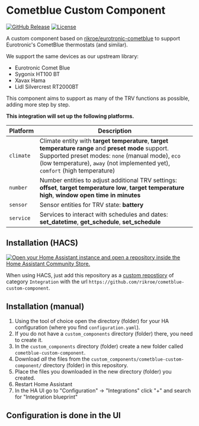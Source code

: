 # Cometblue Custom Component

[![GitHub Release][releases-shield]][releases]
[![License][license-shield]](LICENSE)

A custom component based on [rikroe/eurotronic-cometblue](https://github.com/rikroe/eurotronic-cometblue) to support Eurotronic's CometBlue thermostats (and similar).

We support the same devices as our upstream library:
- Eurotronic Comet Blue
- Sygonix HT100 BT
- Xavax Hama
- Lidl Silvercrest RT2000BT

This component aims to support as many of the TRV functions as possible, adding more step by step.

**This integration will set up the following platforms.**

Platform | Description
-- | --
`climate` | Climate entity with **target temperature**, **target temperature range** and **preset mode** support.<br />Supported preset modes: `none` (manual mode), `eco` (low temperature), `away` (not implemented yet), `comfort` (high temperature)
`number` | Number entities to adjust additional TRV settings: **offset**, **target temperature low**, **target temperature high**, **window open time in minutes**
`sensor` | Sensor entities for TRV state: **battery**
`service` | Services to interact with schedules and dates: **set_datetime**, **get_schedule**, **set_schedule**

## Installation (HACS)

[![Open your Home Assistant instance and open a repository inside the Home Assistant Community Store.](https://my.home-assistant.io/badges/hacs_repository.svg)](https://my.home-assistant.io/redirect/hacs_repository/?owner=rikroe&repository=cometblue-custom-component&category=integration)

When using HACS, just add this repository as a [custom repostiory](https://hacs.xyz/docs/faq/custom_repositories) of category `Integration` with the url `https://github.com/rikroe/cometblue-custom-component`.

## Installation (manual)

1. Using the tool of choice open the directory (folder) for your HA configuration (where you find `configuration.yaml`).
1. If you do not have a `custom_components` directory (folder) there, you need to create it.
1. In the `custom_components` directory (folder) create a new folder called `cometblue-custom-component`.
1. Download _all_ the files from the `custom_components/cometblue-custom-component/` directory (folder) in this repository.
1. Place the files you downloaded in the new directory (folder) you created.
1. Restart Home Assistant
1. In the HA UI go to "Configuration" -> "Integrations" click "+" and search for "Integration blueprint"

## Configuration is done in the UI

[license-shield]: https://img.shields.io/github/license/rikroe/cometblue-custom-component.svg?style=for-the-badge
[releases-shield]: https://img.shields.io/github/release/rikroe/cometblue-custom-component.svg?style=for-the-badge
[releases]: https://github.com/rikroe/cometblue-custom-component/releases
